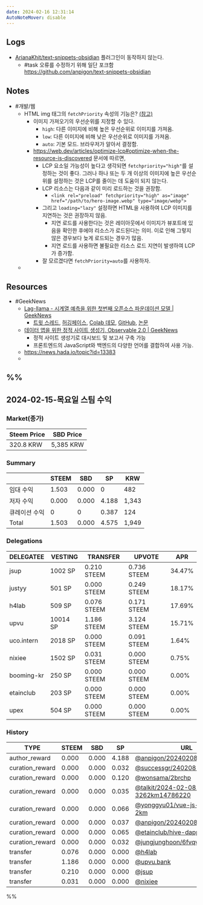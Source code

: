 ```yaml
---
date: 2024-02-16 12:31:14
AutoNoteMover: disable
---
```


## Logs
- [ArianaKhit/text-snippets-obsidian](https://github.com/ArianaKhit/text-snippets-obsidian) 플러그인이 동작하지 않는다.
	- #task 오류를 수정하기 위해 일단 포크함 https://github.com/anpigon/text-snippets-obsidian

## Notes

- #개발/웹
	- HTML img 태그의 `fetchPriority` 속성의 기능은? [(참고)](https://developer.mozilla.org/en-US/docs/Web/API/HTMLImageElement/fetchPriority)
		- 이미지 가져오기의 우선순위를 지정할 수 있다.
			- `high`: 다른 이미지에 비해 높은 우선순위로 이미지를 가져옴.
			- `low`: 다른 이미지에 비해 낮은 우선순위로 이미지를 가져옴.
			- `auto`: 기본 모드. 브라우저가 알아서 결정함.
		- https://web.dev/articles/optimize-lcp#optimize-when-the-resource-is-discovered 문서에 따르면,
			- LCP 요소일 가능성이 높다고 생각되면 `fetchpriority="high"`를 설정하는 것이 좋다. 그러나 하나 또는 두 개 이상의 이미지에 높은 우선순위를 설정하는 것은 LCP를 줄이는 데 도움이 되지 않는다.
			- LCP 리소스는 다음과 같이 미리 로드하는 것을 권장함.
				- `<link rel="preload" fetchpriority="high" as="image" href="/path/to/hero-image.webp" type="image/webp">`
			- 그리고 `loading="lazy"` 설정하면 HTML을 사용하여 LCP 이미지를 지연하는 것은 권장하지 않음.
				- 지연 로드를 사용한다는 것은 레이아웃에서 이미지가 뷰포트에 있음을 확인한 후에야 리소스가 로드된다는 의미. 이로 인해 그렇지 않은 경우보다 늦게 로드되는 경우가 많음.
				- 지연 로드를 사용하면 불필요한 리소스 로드 지연이 발생하여 LCP가 증가함.
			- 잘 모르겠다면 `fetchPriority=auto`를 사용하자.
	-

## Resources
- #GeekNews
	- [Lag-llama - 시계열 예측을 위한 첫번째 오픈소스 파운데이션 모델 | GeekNews](https://news.hada.io/topic?id=13384)
		- [트윗 스레드](https://twitter.com/arjunashok37/status/1755261111233114165), [허깅페이스](https://huggingface.co/time-series-foundation-models/Lag-Llama), [Colab 데모](https://colab.research.google.com/drive/13HHKYL_HflHBKxDWycXgIUAHSeHRR5eo?usp=sharing), [GitHub](https://github.com/time-series-foundation-models/lag-llama), [논문](https://time-series-foundation-models.github.io/lag-llama.pdf)
	- [데이터 앱을 위한 정적 사이트 생성기, Observable 2.0 | GeekNews](https://news.hada.io/topic?id=13387)
		- 정적 사이트 생성기로 대시보드 및 보고서 구축 가능
		- 프론트엔드의 JavaScript와 백엔드의 다양한 언어를 결합하여 사용 가능.
	- https://news.hada.io/topic?id=13383
	-
%%
---

## 2024-02-15-목요일 스팀 수익

### Market(종가)
| Steem Price | SBD Price |
| --- | --- |
| 320.8 KRW | 5,385 KRW |

### Summary
| | STEEM | SBD | SP | KRW |
| --- | --- | --- | --- |--- |
| 임대 수익 | 1.503 | 0.000 | 0 | 482 |
| 저자 수익 | 0.000 | 0.000 | 4.188 | 1,343 |
| 큐레이션 수익 | 0 | 0 | 0.387 | 124 |
| Total | 1.503 | 0.000 | 4.575 | 1,949 |

### Delegations
| DELEGATEE | VESTING | TRANSFER | UPVOTE | APR |
| --- | --- | --- | --- | --- |
| jsup | 1002 SP | 0.210 STEEM | 0.736 STEEM | 34.47% |
| justyy | 501 SP | 0.000 STEEM | 0.249 STEEM | 18.17% |
| h4lab | 509 SP | 0.076 STEEM | 0.171 STEEM | 17.69% |
| upvu | 10014 SP | 1.186 STEEM | 3.124 STEEM | 15.71% |
| uco.intern | 2018 SP | 0.000 STEEM | 0.091 STEEM | 1.64% |
| nixiee | 1502 SP | 0.031 STEEM | 0.000 STEEM | 0.75% |
| booming-kr | 250 SP | 0.000 STEEM | 0.000 STEEM | 0.00% |
| etainclub | 203 SP | 0.000 STEEM | 0.000 STEEM | 0.00% |
| upex | 504 SP | 0.000 STEEM | 0.000 STEEM | 0.00% |

### History
| TYPE | STEEM | SBD | SP | URL |
| --- | --- | --- | --- | --- |
| author_reward | 0.000 | 0.000 | 4.188 | [@anpigon/20240208t140502432z](https://steemit.com/@anpigon/20240208t140502432z) |
| curation_reward | 0.000 | 0.000 | 0.032 | [@successgr/240208--5000](https://steemit.com/@successgr/240208--5000) |
| curation_reward | 0.000 | 0.000 | 0.120 | [@wonsama/2brchp](https://steemit.com/@wonsama/2brchp) |
| curation_reward | 0.000 | 0.000 | 0.035 | [@talkit/2024-02-08-3262km14786220](https://steemit.com/@talkit/2024-02-08-3262km14786220) |
| curation_reward | 0.000 | 0.000 | 0.066 | [@yonggyu01/vue-js-node-js-2km](https://steemit.com/@yonggyu01/vue-js-node-js-2km) |
| curation_reward | 0.000 | 0.000 | 0.037 | [@anpigon/20240208t140502432z](https://steemit.com/@anpigon/20240208t140502432z) |
| curation_reward | 0.000 | 0.000 | 0.065 | [@etainclub/hive-dapps](https://steemit.com/@etainclub/hive-dapps) |
| curation_reward | 0.000 | 0.000 | 0.032 | [@jungjunghoon/6fvqvg](https://steemit.com/@jungjunghoon/6fvqvg) |
| transfer | 0.076 | 0.000 | 0.000 | [@h4lab](https://steemit.com/@h4lab) |
| transfer | 1.186 | 0.000 | 0.000 | [@upvu.bank](https://steemit.com/@upvu.bank) |
| transfer | 0.210 | 0.000 | 0.000 | [@jsup](https://steemit.com/@jsup) |
| transfer | 0.031 | 0.000 | 0.000 | [@nixiee](https://steemit.com/@nixiee) |


%%

